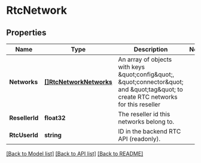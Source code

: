 # RtcNetwork

## Properties

Name | Type | Description | Notes
------------ | ------------- | ------------- | -------------
**Networks** | [**[]RtcNetworkNetworks**](RtcNetwork_networks.md) | An array of objects with keys \&quot;config\&quot;, \&quot;connector\&quot; and \&quot;tag\&quot; to create RTC networks for this reseller | 
**ResellerId** | **float32** | The reseller id this networks belong to. | 
**RtcUserId** | **string** | ID in the backend RTC API (readonly). | 

[[Back to Model list]](../README.md#documentation-for-models) [[Back to API list]](../README.md#documentation-for-api-endpoints) [[Back to README]](../README.md)



